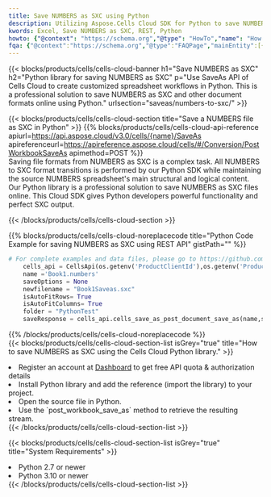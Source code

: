 ```yaml
---
title: Save NUMBERS as SXC using Python 
description: Utilizing Aspose.Cells Cloud SDK for Python to save NUMBERS format file as SXC format file. 
kwords: Excel, Save NUMBERS as SXC, REST, Python
howto: {"@context": "https://schema.org","@type": "HowTo","name": "How to save NUMBERS as SXC using the Cells Cloud Python library.","description": "How to save NUMBERS as SXC using the Cells Cloud Python library.","image": {"@type": "ImageObject"},"url": "/python/saveas/numbers-to-sxc/","step": [{ "@type": "HowToStep","name": "How to save NUMBERS as SXC using the Cells Cloud Python library. step 1", "image": {"@type": "ImageObject",},"url": "/python/saveas/numbers-to-sxc/","text": "Register an account at <a href='https://dashboard.aspose.cloud/'>Dashboard</a> to get free API quota & authorization details",},{ "@type": "HowToStep","name": "How to save NUMBERS as SXC using the Cells Cloud Python library. step 1", "image": {"@type": "ImageObject",},"url": "/python/saveas/numbers-to-sxc/","text": "Install Python library and add the reference (import the library) to your project.",},{ "@type": "HowToStep","name": "How to save NUMBERS as SXC using the Cells Cloud Python library. step 1", "image": {"@type": "ImageObject",},"url": "/python/saveas/numbers-to-sxc/","text": "Open the source file in Python.",},{ "@type": "HowToStep","name": "How to save NUMBERS as SXC using the Cells Cloud Python library. step 1", "image": {"@type": "ImageObject",},"url": "/python/saveas/numbers-to-sxc/","text": "Use the `post_workbook_save_as` method to retrieve the resulting stream.",}, ],"supply": {"@type": "HowToSupply","name": "document"},"tool": [{"@type": "HowToTool","name": "PyCharm, Visual Studio Code, Sublime, Eclipse"},{"@type": "HowToTool","name": "Aspose Cells"}],"totalTime": "PT6M"}
fqa: {"@context":"https://schema.org","@type":"FAQPage","mainEntity":[{"@type":"Question","name":"Why save file as other formats file in C# using REST API?","acceptedAnswer":{"@type":"Answer","text":"Documents are encoded in many ways, and some files may be incompatible with the software you use. To open and read such files, just save them as appropriate file formats.<br/><ol><li>Install .NET SDK and add the reference (import the library) to your project.</li><li>Open the source file in C# using REST API.</li><li>Call the PostWorkbookSaveAsRequest() method, passing an output filename with required extension.</li><li>Get the result of save as a separate file.</li></ol>"}},{"@type":"Question","name":"What file formats can I save as with your C# library?","acceptedAnswer":{"@type":"Answer","text":"We support a variety of file formats for conversion using .NET library, including XLSX, Excel, xls , PDF, CSV, HTML, Markdown, XML, PNG, JPG, TIFF, Json, TXT and many more."}},{"@type":"Question","name":"What is the maximum allowed file size for conversion using this .NET library?","acceptedAnswer":{"@type":"Answer","text":"There are no file size limits for format conversions using .NET library."}}]}
---
```



{{< blocks/products/cells/cells-cloud-banner h1="Save NUMBERS as SXC" h2="Python library for saving NUMBERS as SXC" p="Use SaveAs API of Cells Cloud to create customized spreadsheet workflows in Python. This is a professional solution to save NUMBERS as SXC and other document formats online using Python." urlsection="saveas/numbers-to-sxc/" >}}

{{< blocks/products/cells/cells-cloud-section  title="Save a NUMBERS file as SXC in Python" >}}
{{% blocks/products/cells/cells-cloud-api-reference  apiurl=https://api.aspose.cloud/v3.0/cells/{name}/SaveAs  apireferenceurl=https://apireference.aspose.cloud/cells/#/Conversion/PostWorkbookSaveAs  apimethod=POST %}}
<br/>
Saving file formats from NUMBERS as SXC is a complex task. All NUMBERS to SXC format transitions is performed by our Python SDK while maintaining the source NUMBERS spreadsheet's main structural and logical content. Our Python library is a professional solution to save NUMBERS as SXC files online. This Cloud SDK gives Python developers powerful functionality and perfect SXC output.

{{< /blocks/products/cells/cells-cloud-section >}}

{{% blocks/products/cells/cells-cloud-noreplacecode title="Python Code Example for saving NUMBERS as SXC using REST API" gistPath="" %}}
  
```python
# For complete examples and data files, please go to https://github.com/aspose-cells-cloud/aspose-cells-cloud-python/
    cells_api = CellsApi(os.getenv('ProductClientId'),os.getenv('ProductClientSecret'))
    name ='Book1.numbers'    
    saveOptions = None
    newfilename = "Book1Saveas.sxc"
    isAutoFitRows= True
    isAutoFitColumns= True
    folder = "PythonTest"
    saveResponse = cells_api.cells_save_as_post_document_save_as(name,save_options=saveOptions, newfilename=(folder +'/' + newfilename),folder=folder)
```
  
{{% /blocks/products/cells/cells-cloud-noreplacecode  %}}
<br/>
{{< blocks/products/cells/cells-cloud-section-list isGrey="true"  title="How to save NUMBERS as SXC using the Cells Cloud Python library." >}}
<li>Register an account at <a href="https://dashboard.aspose.cloud/">Dashboard</a> to get free API quota & authorization details</li>
<li>Install Python library and add the reference (import the library) to your project.</li>
<li>Open the source file in Python.</li>
<li>Use the `post_workbook_save_as` method to retrieve the resulting stream.</li>
{{< /blocks/products/cells/cells-cloud-section-list >}}

{{< blocks/products/cells/cells-cloud-section-list isGrey="true"  title="System Requirements" >}}
<li>Python 2.7 or newer</li>
<li>Python 3.10 or newer</li>
{{< /blocks/products/cells/cells-cloud-section-list >}}
